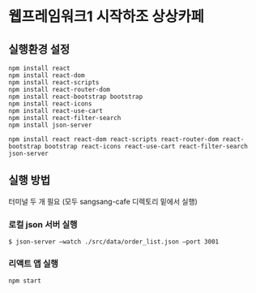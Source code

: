 # 웹프레임워크1 시작하조 상상카페

## 실행환경 설정
```
npm install react
npm install react-dom
npm install react-scripts
npm install react-router-dom
npm install react-bootstrap bootstrap
npm install react-icons
npm install react-use-cart
npm install react-filter-search
npm install json-server
```
```
npm install react react-dom react-scripts react-router-dom react-bootstrap bootstrap react-icons react-use-cart react-filter-search json-server
```

## 실행 방법
터미널 두 개 필요 (모두 sangsang-cafe 디렉토리 밑에서 실행)
### 로컬 json 서버 실행
```
$ json-server —watch ./src/data/order_list.json —port 3001
```
### 리액트 앱 실행
```
npm start
```
